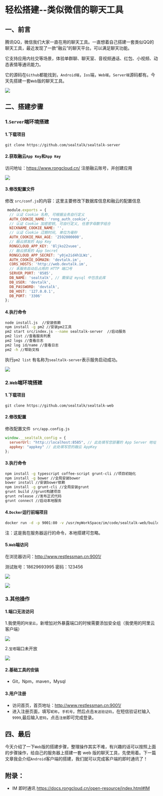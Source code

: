 # 轻松搭建--类似微信的聊天工具



## 一、前言

腾讯QQ，微信我们大家一直在用的聊天工具。一直想着自己搭建一套类似QQ的聊天工具，最近发现了一款“融云”的聊天平台。可以满足聊天功能。

它支持应用内社交等场景，体验单群聊、聊天室、音视频通话、红包、小视频、动态表情等通讯能力。 

它的源码在`Github`都能找到，`Android端`，`Ios`端，`Web端`，`Server端`源码都有。今天先搭建一套`Web`版的聊天工具。

![](轻松搭建--融云Web聊天工具\1.png)

## 二、搭建步骤

### 1.`Server`端环境搭建

#### 1.下载项目

```
git clone https://github.com/sealtalk/sealtalk-server
```

#### 2.获取融云`App Key`和`App Key`

访问地址：<https://www.rongcloud.cn/>  注册融云账号，并创建应用

![](轻松搭建--融云Web聊天工具\2.png)

#### 3.修改配置文件

修改 `src/conf.js`的内容：这里主要修改下数据库信息和融云的配置信息

```js
 module.exports = {
  // 认证 Cookie 名称, 可根据业务自行定义
  AUTH_COOKIE_NAME: 'rong_auth_cookie', 
  // 认证 Cookie 加密密钥, 可自行定义, 任意字母数字组合
  NICKNAME_COOKIE_NAME: '', 
  // 认证 Cookie 过期时间, 单位为毫秒
  AUTH_COOKIE_MAX_AGE: '2592000000', 
  // 融云颁发的 App Key
  RONGCLOUD_APP_KEY: '8ljko22vuee',
  // 融云颁发的 App Secret
  RONGCLOUD_APP_SECRET: 'y0je2id4h1LWz', 
  AUTH_COOKIE_DOMAIN: 'devtalk.im',
  CORS_HOSTS: 'http://web.devtalk.im',
  // 本服务启动后占用的 HTTP 端口号
  SERVER_PORT: '8585', 
  DB_NAME: 'sealtalk', // 需保证 mysql 中包含此库 
  DB_USER: 'devtalk', 
  DB_PASSWORD: 'devtalk', 
  DB_HOST: '127.0.0.1', 
  DB_PORT: '3306' 
};
```

#### 4.执行命令

```bash
node install.js  //安装依赖
npm install -g pm2 //安装pm2工具
pm2 start src/index.js --name sealtalk-server  //启动服务
pm2 list //查看服务列表
pm2 logs //查看日志
pm2 log id/name //查看日志
pm2 -h //帮助文档
```

执行`pm2 list` 有名称为`sealtalk-server`表示服务启动成功。

![](轻松搭建--融云Web聊天工具\3.png)

### 2.`Web`端环境搭建

#### 1.下载项目

```
git clone https://github.com/sealtalk/sealtalk-web
```

#### 2.修改配置

修改配置文件` src/app.config.js `

```js
window.__sealtalk_config = {
  serverUrl: "http://localhost:8585", // 此处填写您部署的 App Server 地址
  appkey: "appkey" // 此处填写您的融云 AppKey
};
```

#### 3.执行命令

```bash
npm install -g typescript coffee-script grunt-cli //项目初始化
npm install -g bower //全局安装bower
bower install //安装bower依赖
npm install -g grunt-cli //全局安装grunt
grunt build //grunt构建项目
grunt release //发布正式代码
grunt connect //启动本地服务
```

#### 4.`Docker`运行前端项目

```bash
docker run -d -p 9001:80 -v /usr/myWorkSpace/im/code/sealtalk-web/build:/usr/share/nginx/html  --name docker.io/nginx
```

注：这是我在服务器运行的命令，本地搭建可忽略。

#### 5.`Web`端访问

在浏览器访问：<http://www.restlessman.cn:9001/> 

测试账号：18629693995 密码：123456

![](轻松搭建--融云Web聊天工具\4.png)

![](轻松搭建--融云Web聊天工具\5.png)

### 3.其他操作

#### 1.端口无法访问

1.我使用的`阿里云`，新增加对外暴露端口的时候需要添加安全组（我使用的阿里云客户端）

![](轻松搭建--融云Web聊天工具\6.jpg)

2.`宝塔`端口未开放

![](轻松搭建--融云Web聊天工具\7.png)

#### 2.基础工具的安装

- Git，Npm，maven，Mysql

#### 3.用户注册

- 访问首页，首页地址：<http://www.restlessman.cn:9001/> 
- 进入注册页面，填写`昵称`，`手机号`，然后点击`发送验证码`，在短信验证栏输入`9999`,最后输入`密码`，点击`注册`即可完成登录。

## 四、最后

今天介绍了一下`Web`版的搭建步骤，整理操作其实不难，有兴趣的话可以按照上面的步骤操作，给自己的服务器上搭建一套 web 版的聊天工具，先使用着。下一篇文章我会介绍`Android`客户端的搭建，我们就可以完成客户端的即时通讯了！



## 附录：

- IM 即时通讯  <https://docs.rongcloud.cn/open-resource/index.html#IM> 